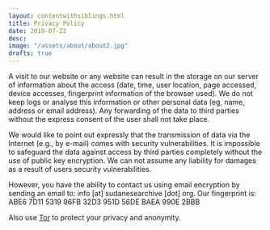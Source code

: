 ```yaml
---
layout: contentwithsiblings.html
title: Privacy Policy
date: 2019-07-22
desc:
image: "/assets/about/about2.jpg"
drafts: true
---
```

A visit to our website or any website can result in the storage on our server of information about the access (date, time, user location, page accessed, device accesses, fingerprint information of the browser used). We do not keep logs or analyse this information or other personal data (eg, name, address or email address). Any forwarding of the data to third parties without the express consent of the user shall not take place.

We would like to point out expressly that the transmission of data via the Internet (e.g., by e-mail) comes with security vulnerabilities. It is impossible to safeguard the data against access by third parties completely without the use of public key encryption. We can not assume any liability for damages as a result of users security vulnerabilities.

However, you have the ability to contact us using email encryption by sending an email to: info [at] sudanesearchive [dot] org.
Our fingerprint is: ABE6 7D11 5319 96FB 32D3 951D 56DE BAEA 990E 2BBB

Also use [Tor](https://www.torproject.org/) to protect your privacy and anonymity.
